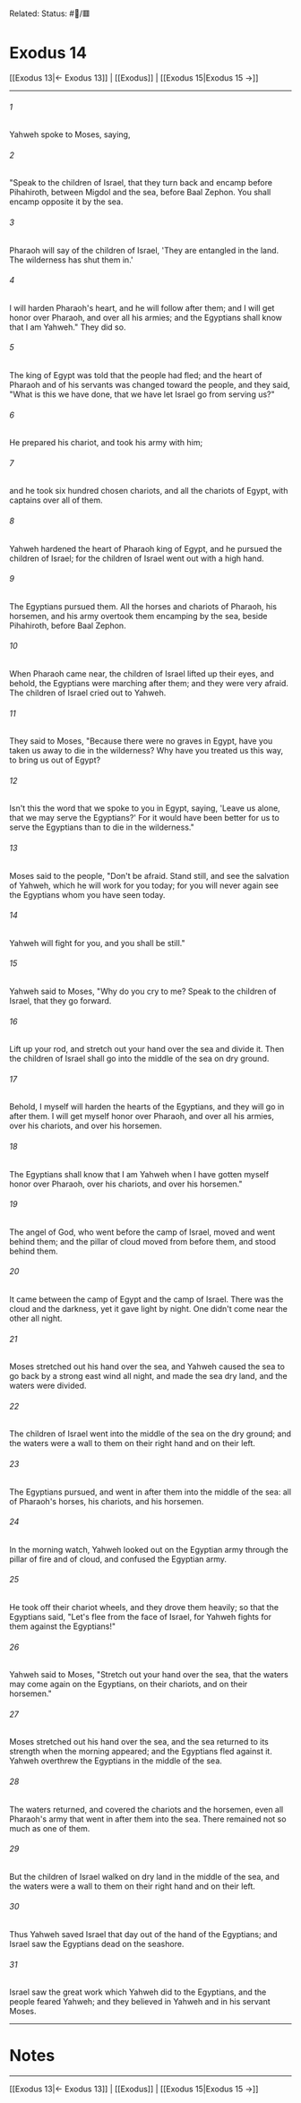 Related:
Status: #📖/🟥
# Exodus 14

[[Exodus 13|← Exodus 13]] | [[Exodus]] | [[Exodus 15|Exodus 15 →]]
***



###### 1 
Yahweh spoke to Moses, saying, 

###### 2 
"Speak to the children of Israel, that they turn back and encamp before Pihahiroth, between Migdol and the sea, before Baal Zephon. You shall encamp opposite it by the sea. 

###### 3 
Pharaoh will say of the children of Israel, 'They are entangled in the land. The wilderness has shut them in.' 

###### 4 
I will harden Pharaoh's heart, and he will follow after them; and I will get honor over Pharaoh, and over all his armies; and the Egyptians shall know that I am Yahweh." They did so. 

###### 5 
The king of Egypt was told that the people had fled; and the heart of Pharaoh and of his servants was changed toward the people, and they said, "What is this we have done, that we have let Israel go from serving us?" 

###### 6 
He prepared his chariot, and took his army with him; 

###### 7 
and he took six hundred chosen chariots, and all the chariots of Egypt, with captains over all of them. 

###### 8 
Yahweh hardened the heart of Pharaoh king of Egypt, and he pursued the children of Israel; for the children of Israel went out with a high hand. 

###### 9 
The Egyptians pursued them. All the horses and chariots of Pharaoh, his horsemen, and his army overtook them encamping by the sea, beside Pihahiroth, before Baal Zephon. 

###### 10 
When Pharaoh came near, the children of Israel lifted up their eyes, and behold, the Egyptians were marching after them; and they were very afraid. The children of Israel cried out to Yahweh. 

###### 11 
They said to Moses, "Because there were no graves in Egypt, have you taken us away to die in the wilderness? Why have you treated us this way, to bring us out of Egypt? 

###### 12 
Isn't this the word that we spoke to you in Egypt, saying, 'Leave us alone, that we may serve the Egyptians?' For it would have been better for us to serve the Egyptians than to die in the wilderness." 

###### 13 
Moses said to the people, "Don't be afraid. Stand still, and see the salvation of Yahweh, which he will work for you today; for you will never again see the Egyptians whom you have seen today. 

###### 14 
Yahweh will fight for you, and you shall be still." 

###### 15 
Yahweh said to Moses, "Why do you cry to me? Speak to the children of Israel, that they go forward. 

###### 16 
Lift up your rod, and stretch out your hand over the sea and divide it. Then the children of Israel shall go into the middle of the sea on dry ground. 

###### 17 
Behold, I myself will harden the hearts of the Egyptians, and they will go in after them. I will get myself honor over Pharaoh, and over all his armies, over his chariots, and over his horsemen. 

###### 18 
The Egyptians shall know that I am Yahweh when I have gotten myself honor over Pharaoh, over his chariots, and over his horsemen." 

###### 19 
The angel of God, who went before the camp of Israel, moved and went behind them; and the pillar of cloud moved from before them, and stood behind them. 

###### 20 
It came between the camp of Egypt and the camp of Israel. There was the cloud and the darkness, yet it gave light by night. One didn't come near the other all night. 

###### 21 
Moses stretched out his hand over the sea, and Yahweh caused the sea to go back by a strong east wind all night, and made the sea dry land, and the waters were divided. 

###### 22 
The children of Israel went into the middle of the sea on the dry ground; and the waters were a wall to them on their right hand and on their left. 

###### 23 
The Egyptians pursued, and went in after them into the middle of the sea: all of Pharaoh's horses, his chariots, and his horsemen. 

###### 24 
In the morning watch, Yahweh looked out on the Egyptian army through the pillar of fire and of cloud, and confused the Egyptian army. 

###### 25 
He took off their chariot wheels, and they drove them heavily; so that the Egyptians said, "Let's flee from the face of Israel, for Yahweh fights for them against the Egyptians!" 

###### 26 
Yahweh said to Moses, "Stretch out your hand over the sea, that the waters may come again on the Egyptians, on their chariots, and on their horsemen." 

###### 27 
Moses stretched out his hand over the sea, and the sea returned to its strength when the morning appeared; and the Egyptians fled against it. Yahweh overthrew the Egyptians in the middle of the sea. 

###### 28 
The waters returned, and covered the chariots and the horsemen, even all Pharaoh's army that went in after them into the sea. There remained not so much as one of them. 

###### 29 
But the children of Israel walked on dry land in the middle of the sea, and the waters were a wall to them on their right hand and on their left. 

###### 30 
Thus Yahweh saved Israel that day out of the hand of the Egyptians; and Israel saw the Egyptians dead on the seashore. 

###### 31 
Israel saw the great work which Yahweh did to the Egyptians, and the people feared Yahweh; and they believed in Yahweh and in his servant Moses.

---
# Notes


***
[[Exodus 13|← Exodus 13]] | [[Exodus]] | [[Exodus 15|Exodus 15 →]]
